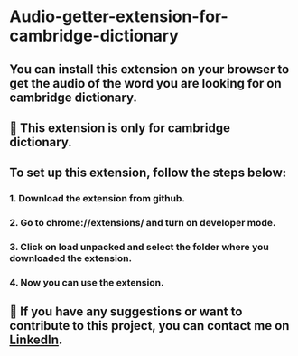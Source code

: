 # Audio-getter-extension-for-cambridge-dictionary
## You can install this extension on your browser to get the audio of the word you are looking for on cambridge dictionary.
## 🔔 This extension is only for cambridge dictionary.
## To set up this extension, follow the steps below:
### 1. Download the extension from github.
### 2. Go to chrome://extensions/ and turn on developer mode.
### 3. Click on load unpacked and select the folder where you downloaded the extension.
### 4. Now you can use the extension.
## 📌 If you have any suggestions or want to contribute to this project, you can contact me on [LinkedIn](https://www.linkedin.com/in/duy-phan-794a1b183/).